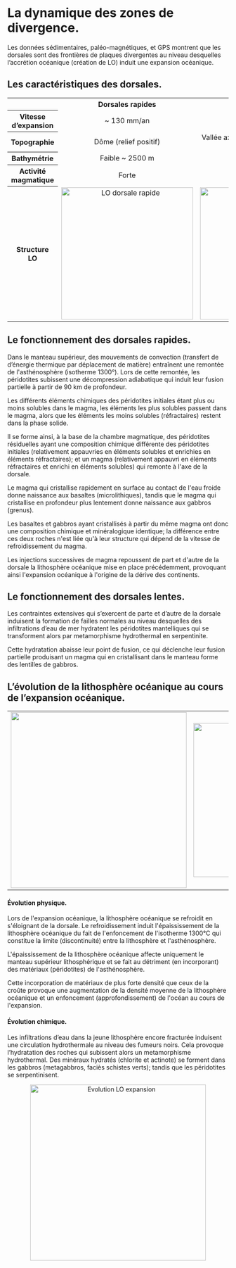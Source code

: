 # La dynamique des zones de divergence.

Les données sédimentaires, paléo-magnétiques, et GPS montrent que les dorsales sont des frontières de plaques divergentes au niveau desquelles l’accrétion océanique (création de LO) induit une expansion océanique.

## Les caractéristiques des dorsales.


<div align=center><table>
<tr><th></th><th>Dorsales rapides</th><th>Dorsales lentes</th></tr>
<tr><th>Vitesse d’expansion</th><td align=center> ~ 130 mm/an</td><td align=center> ~ 25 mm/an</td></tr>
<tr><th>Topographie</th><td align=center>Dôme (relief positif)</td><td align=center>Vallée axiale (rift, relief négatif) bordée de failles normales</td></tr>
<tr><th>Bathymétrie</th><td align=center>Faible ~ 2500 m</td><td align=center>Forte ~ 3800m</td></tr>
<tr><th>Activité magmatique</th><td align=center>Forte</td><td align=center>Faible ou inexistante</td></tr>
<tr><th>Structure LO</th><td align=center><a href="https://ipfs.io/ipfs/QmWCorSfgvxivUqDF2Lm4Wik5sLE1yD4kyBQBydukkBxUn"><img src="https://ipfs.io/ipfs/QmWCorSfgvxivUqDF2Lm4Wik5sLE1yD4kyBQBydukkBxUn" alt="LO dorsale rapide" width="300"></a></td><td align=center><a href="https://ipfs.io/ipfs/QmYutfUaskvJriD4SUyt6v176UCZoqPwMVoPtPzcab3ZfY"><img src="https://ipfs.io/ipfs/QmYutfUaskvJriD4SUyt6v176UCZoqPwMVoPtPzcab3ZfY" alt="LO dorsale lente" width="300"></a></td></tr>
</table></div>



## Le fonctionnement des dorsales rapides.

Dans le manteau supérieur, des mouvements de convection (transfert de d’énergie thermique par déplacement de matière) entraînent une remontée de l'asthénosphère (isotherme 1300°). Lors de cette remontée, les péridotites subissent une décompression adiabatique qui induit leur fusion partielle à partir de 90 km de profondeur. 

Les différents éléments chimiques des péridotites initiales étant plus ou moins solubles dans le magma, les éléments les plus solubles passent dans le magma, alors que les éléments les moins solubles (réfractaires) restent dans la phase solide. 

Il se forme ainsi, à la base de la chambre magmatique, des péridotites résiduelles ayant une composition chimique différente des péridotites initiales (relativement appauvries en éléments solubles et enrichies en éléments réfractaires); et un magma (relativement appauvri en éléments réfractaires et enrichi en éléments solubles) qui remonte à l'axe de la dorsale.

Le magma qui cristallise rapidement en surface au contact de l'eau froide donne naissance aux basaltes (microlithiques), tandis que le magma qui cristallise en profondeur plus lentement donne naissance aux gabbros (grenus).

Les basaltes et gabbros ayant cristallisés à partir du même magma ont donc une composition chimique et minéralogique identique; la différence entre ces deux roches n'est liée qu'à leur structure qui dépend de la vitesse de refroidissement du magma.

Les injections successives de magma repoussent de part et d'autre de la dorsale la lithosphère océanique mise en place précédemment, provoquant ainsi l'expansion océanique à l'origine de la dérive des continents.   

## Le fonctionnement des dorsales lentes.

Les contraintes extensives qui s’exercent de parte et d’autre de la dorsale induisent la formation de failles normales au niveau desquelles des infiltrations d’eau de mer hydratent les péridotites mantelliques qui se transforment alors par metamorphisme hydrothermal en serpentinite. 

Cette hydratation abaisse leur point de fusion, ce qui déclenche leur fusion partielle produisant un magma qui en cristallisant dans le manteau forme des lentilles de gabbros.



## L’évolution de la lithosphère océanique au cours de l’expansion océanique.

<div align=center><table><tr>

<td><a href="https://ipfs.io/ipfs/Qmf9i3wHFjpmsU29L4ShYCWSxpJEUDQYw1BY3nxE2Js5nd"><img src="https://ipfs.io/ipfs/Qmf9i3wHFjpmsU29L4ShYCWSxpJEUDQYw1BY3nxE2Js5nd" alt="" width="400"></a></td>

<td><a href="https://ipfs.io/ipfs/QmX6THvEazf5ZAzf3ueanXqkzDUH6Uwfo21Y7ziEci3ZtP"><img src="https://ipfs.io/ipfs/QmX6THvEazf5ZAzf3ueanXqkzDUH6Uwfo21Y7ziEci3ZtP" alt="" width="350"></a></td>

</tr></table></div>

#### Évolution physique. 

Lors de l'expansion océanique, la lithosphère océanique se refroidit en s'éloignant de la dorsale. Le refroidissement induit l'épaississement de la lithosphère océanique du fait de l'enfoncement de l'isotherme 1300°C qui constitue la limite (discontinuité) entre la lithosphère et l'asthénosphère. 

L'épaississement de la lithosphère océanique affecte uniquement le manteau supérieur lithosphérique et se fait au détriment (en incorporant) des matériaux (péridotites) de l'asthénosphère. 

Cette incorporation de matériaux de plus forte densité que ceux de la croûte provoque une augmentation de la densité moyenne de la lithosphère océanique et un enfoncement (approfondissement) de l'océan au cours de l'expansion.

#### Évolution chimique.

Les infiltrations d’eau dans la jeune lithosphère encore fracturée induisent une circulation hydrothermale au niveau des fumeurs noirs. Cela provoque l’hydratation des roches qui subissent alors un metamorphisme hydrothermal. Des minéraux hydratés (chlorite et actinote) se forment dans les gabbros (metagabbros, faciès schistes verts); tandis que les péridotites se serpentinisent.

<div align=center>
<a href="https://ipfs.io/ipfs/QmSaBq6tG3qkTuSACw8DQUBDgkrRiKeZUVupTtGeQgZcdk"><img src="https://ipfs.io/ipfs/QmSaBq6tG3qkTuSACw8DQUBDgkrRiKeZUVupTtGeQgZcdk" alt="Evolution LO expansion" width="400"></a>
</div>



 
